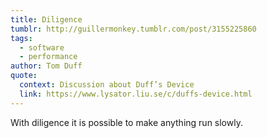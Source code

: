 ```yaml
---
title: Diligence
tumblr: http://guillermonkey.tumblr.com/post/3155225860
tags:
  - software
  - performance
author: Tom Duff
quote:
  context: Discussion about Duff’s Device
  link: https://www.lysator.liu.se/c/duffs-device.html
---
```


With diligence it is possible to make anything run slowly.
